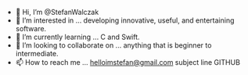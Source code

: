 - 👋 Hi, I’m @StefanWalczak
- 👀 I’m interested in ... developing innovative, useful, and entertaining software. 
- 🌱 I’m currently learning ... C and Swift.
- 💞️ I’m looking to collaborate on ... anything that is beginner to intermediate. 
- 📫 How to reach me ... helloimstefan@gmail.com subject line GITHUB

<!---
StefanWalczak/StefanWalczak is a ✨ special ✨ repository because its `README.md` (this file) appears on your GitHub profile.
You can click the Preview link to take a look at your changes.
--->
